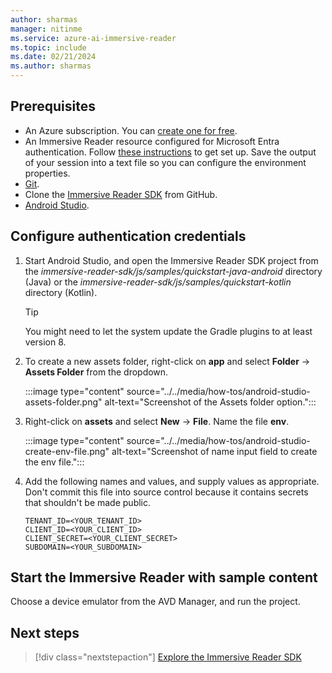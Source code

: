 ```yaml
---
author: sharmas
manager: nitinme
ms.service: azure-ai-immersive-reader
ms.topic: include
ms.date: 02/21/2024
ms.author: sharmas
---
```


## Prerequisites

* An Azure subscription. You can [create one for free](https://azure.microsoft.com/pricing/purchase-options/azure-account?cid=msft_learn).
* An Immersive Reader resource configured for Microsoft Entra authentication. Follow [these instructions](../../how-to-create-immersive-reader.md) to get set up. Save the output of your session into a text file so you can configure the environment properties.
* [Git](https://git-scm.com).
* Clone the [Immersive Reader SDK](https://github.com/microsoft/immersive-reader-sdk) from GitHub.
* [Android Studio](https://developer.android.com/studio).

## Configure authentication credentials

1. Start Android Studio, and open the Immersive Reader SDK project from the *immersive-reader-sdk/js/samples/quickstart-java-android* directory (Java) or the *immersive-reader-sdk/js/samples/quickstart-kotlin* directory (Kotlin).

    > [!TIP]
    > You might need to let the system update the Gradle plugins to at least version 8.

1. To create a new assets folder, right-click on **app** and select **Folder** -> **Assets Folder** from the dropdown.

    :::image type="content" source="../../media/how-tos/android-studio-assets-folder.png" alt-text="Screenshot of the Assets folder option.":::

1. Right-click on **assets** and select **New** -> **File**. Name the file **env**.

    :::image type="content" source="../../media/how-tos/android-studio-create-env-file.png" alt-text="Screenshot of name input field to create the env file.":::

1. Add the following names and values, and supply values as appropriate. Don't commit this file into source control because it contains secrets that shouldn't be made public.
    
    ```text
    TENANT_ID=<YOUR_TENANT_ID>
    CLIENT_ID=<YOUR_CLIENT_ID>
    CLIENT_SECRET=<YOUR_CLIENT_SECRET>
    SUBDOMAIN=<YOUR_SUBDOMAIN>
    ```

## Start the Immersive Reader with sample content

Choose a device emulator from the AVD Manager, and run the project.

## Next steps

> [!div class="nextstepaction"]
> [Explore the Immersive Reader SDK](https://github.com/microsoft/immersive-reader-sdk)
